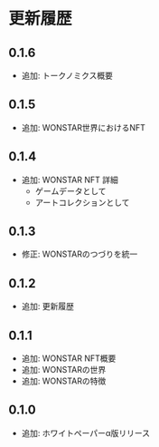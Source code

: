 # 更新履歴

## 0.1.6

- 追加: トークノミクス概要

## 0.1.5

- 追加: WONSTAR世界におけるNFT

## 0.1.4

- 追加: WONSTAR NFT 詳細
  - ゲームデータとして
  - アートコレクションとして

## 0.1.3

- 修正: WONSTARのつづりを統一

## 0.1.2

- 追加: 更新履歴

## 0.1.1

- 追加: WONSTAR NFT概要
- 追加: WONSTARの世界
- 追加: WONSTARの特徴

## 0.1.0

- 追加: ホワイトペーパーα版リリース
